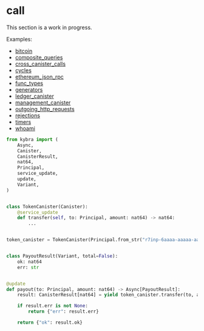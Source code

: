 # call

This section is a work in progress.

Examples:

-   [bitcoin](https://github.com/demergent-labs/kybra/tree/main/examples/bitcoin)
-   [composite_queries](https://github.com/demergent-labs/kybra/tree/main/examples/composite_queries)
-   [cross_canister_calls](https://github.com/demergent-labs/kybra/tree/main/examples/cross_canister_calls)
-   [cycles](https://github.com/demergent-labs/kybra/tree/main/examples/cycles)
-   [ethereum_json_rpc](https://github.com/demergent-labs/kybra/tree/main/examples/ethereum_json_rpc)
-   [func_types](https://github.com/demergent-labs/kybra/tree/main/examples/func_types)
-   [generators](https://github.com/demergent-labs/kybra/tree/main/examples/generators)
-   [ledger_canister](https://github.com/demergent-labs/kybra/tree/main/examples/ledger_canister)
-   [management_canister](https://github.com/demergent-labs/kybra/tree/main/examples/management_canister)
-   [outgoing_http_requests](https://github.com/demergent-labs/kybra/tree/main/examples/outgoing_http_requests)
-   [rejections](https://github.com/demergent-labs/kybra/tree/main/examples/rejections)
-   [timers](https://github.com/demergent-labs/kybra/tree/main/examples/timers)
-   [whoami](https://github.com/demergent-labs/kybra/tree/main/examples/motoko_examples/whoami)

```python
from kybra import (
    Async,
    Canister,
    CanisterResult,
    nat64,
    Principal,
    service_update,
    update,
    Variant,
)


class TokenCanister(Canister):
    @service_update
    def transfer(self, to: Principal, amount: nat64) -> nat64:
        ...


token_canister = TokenCanister(Principal.from_str("r7inp-6aaaa-aaaaa-aaabq-cai"))


class PayoutResult(Variant, total=False):
    ok: nat64
    err: str


@update
def payout(to: Principal, amount: nat64) -> Async[PayoutResult]:
    result: CanisterResult[nat64] = yield token_canister.transfer(to, amount)

    if result.err is not None:
        return {"err": result.err}

    return {"ok": result.ok}
```
